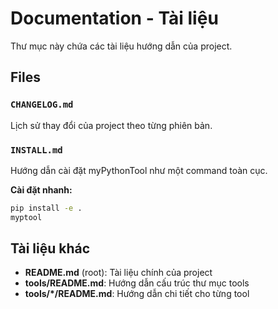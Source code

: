 # Documentation - Tài liệu

Thư mục này chứa các tài liệu hướng dẫn của project.

## Files

### `CHANGELOG.md`
Lịch sử thay đổi của project theo từng phiên bản.

### `INSTALL.md`
Hướng dẫn cài đặt myPythonTool như một command toàn cục.

**Cài đặt nhanh:**
```bash
pip install -e .
myptool
```

## Tài liệu khác

- **README.md** (root): Tài liệu chính của project
- **tools/README.md**: Hướng dẫn cấu trúc thư mục tools
- **tools/*/README.md**: Hướng dẫn chi tiết cho từng tool

